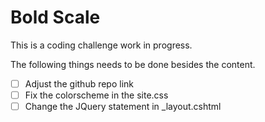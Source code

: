 # Bold Scale

This is a coding challenge work in progress.

The following things needs to be done besides the content.

- [ ] Adjust the github repo link
- [ ] Fix the colorscheme in the site.css
- [ ] Change the JQuery statement in _layout.cshtml
